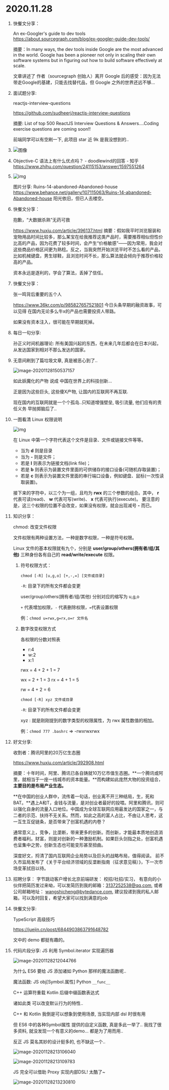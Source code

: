 # 2020.11.28

1. 快餐文分享：

   An ex-Googler's guide to dev tools
   https://about.sourcegraph.com/blog/ex-googler-guide-dev-tools/

   摘要：In many ways, the dev tools inside Google are the most advanced in the world. Google has been a pioneer not only in scaling their own software systems but in figuring out how to build software effectively at scale.

   文章讲述了 作者（sourcegraph 创始人）离开 Google 后的感受：因为无法带走Google的基建，只能去找替代品，但 Google 之外的世界还远不够...

2. 面试题分享:

   reactjs-interview-questions

   https://github.com/sudheerj/reactjs-interview-questions

   摘要: List of top 500 ReactJS Interview Questions & Answers....Coding exercise questions are coming soon!!

   前端同学可以有空刷一下, 此项目 star 近 9k 是我没想到的..

3. ![图像](docs/En11IEYVkAc261t)

4. Objective-C 语法上有什么优点吗？ - doodlewind的回答 - 知乎 https://www.zhihu.com/question/24115153/answer/1597551264

5. ![img](docs/456ad1107115063.5f9feec7272ce.jpg)

   图片分享: Ruins-14-abandoned-Abandoned-house
   https://www.behance.net/gallery/107115063/Ruins-14-abandoned-Abandoned-house
   阳光依旧，但已人去楼空。

6. 快餐文分享：

   抱歉，“大数据杀熟”无药可救

   https://www.huxiu.com/article/396137.html
   摘要：假如我平时浏览服装和宠物用品时间比较多，那么某宝在给我推荐这类产品时，需要推荐相似但性价比高的产品，因为花费了较多时间，会产生“价格敏感”——因为常用，我会对这些商品价格区间更为熟稔。反之，当我突然开始浏览平时不怎么看的产品，比如机械键盘，男生球鞋，且浏览时间不长，那么算法就会倾向于推荐价格较高的产品。

   资本永远是逐利的，学会了算法，丢掉了信任。

7. 快餐文分享：

   张一鸣背后重要的五个人

   https://www.36kr.com/p/985827657521801
   今日头条早期的融资故事，可以见得 在国内无论多么牛x的产品也需要投资人带路。

   如果没有资本注入，很可能在早期就死掉。

8. 每日一句分享:

   孙正义时间机器理论: 所有美国兴起的东西，在未来几年后都会在日本兴起，从发达国家到相对不那么发达的国家。

9. 无意间刷到了篇垃圾文章, 真是被恶心到了..

   ![image-20201128150537157](docs/image-20201128150537157.png)

   如此妖魔化的产物 说成 中国在世界上的科技创新...

   正是因为这些巨头, 这些傻X产物,  让国内的互联网不再互联.

   现在国内的互联网就是一个个孤岛..只知道增强壁垒, 吸引流量, 他们应有的责任义务 早抛掷脑后了..

10. 一图看清 Linux 权限说明

    ![img](docs/file-llls22.jpg)

    在 Linux 中第一个字符代表这个文件是目录、文件或链接文件等等。

    - 当为 **d** 则是目录
    - 当为 **-** 则是文件；
    - 若是 **l** 则表示为链接文档(link file)；
    - 若是 **b** 则表示为装置文件里面的可供储存的接口设备(可随机存取装置)；
    - 若是 **c** 则表示为装置文件里面的串行端口设备，例如键盘、鼠标(一次性读取装置)。

    接下来的字符中，以三个为一组，且均为 **rwx** 的三个参数的组合。其中， **r** 代表可读(read)、 **w** 代表可写(write)、 **x** 代表可执行(execute)。 要注意的是，这三个权限的位置不会改变，如果没有权限，就会出现减号 **-** 而已。

11. 知识分享：

    chmod: 改变文件权限

    文件权限有两种设置方法，一种是数字权限，一种是符号权限。

    Linux 文件的基本权限就有九个，分别是 **user/group/others(拥有者/组/其他)** 三种身份各有自己的 **read/write/execute** 权限。

    1. 符号权限方式：

       `chmod [-R] [u,g,o] [+,-,=] [文件或目录]`

       `-R`: 目录下的所有文件都会变更

       user/group/others(拥有者/组/其他) 分别对应的缩写为 u,g,o

       `+` 代表增加权限，`-` 代表删除权限，`=`代表设置权限

       例：`chmod u=rwx,g=rx,o=r 文件名`

    2. 数字改变权限方式

       各权限的分数对照表

       - r:4
       - w:2
       - x:1

       rwx = 4 + 2 + 1 = 7

       wx = 2 + 1 = 3
       rx = 4 + 1 = 5

       rw = 4 + 2 = 6

       `chmod [-R] xyz 文件或目录`

       `-R`: 目录下的所有文件都会变更

       xyz : 就是刚刚提到的数字类型的权限属性，为 rwx 属性数值的相加。

       例：`chmod 777 .bashrc` => -rwxrwxrwx

12. 好文分享:

    收割者：腾讯阿里的20万亿生态圈

    https://www.huxiu.com/article/392908.html

    摘要：十年时间，阿里、腾讯已各自铸就10万亿市值生态圈。**一个腾讯或阿里，就相当于一座一线城市的资本能量。**而构建如此庞然大物的投资组合，**主要目的是布局产业生态。**

    **在中国的创业人群中，流传着一句话，创业离不开三种结局，生，死和BAT。**遇上A和T，金钱与流量，是对创业者最好的投喂。阿里和腾讯，则可以强化自身的流量入口地位。中国成为全球互联网应用最发达的国家之一，与二者的示范、扶持不无关系。然而，如此之高的富人占比，不由让人思考，这一互生互促链条，是否带来了创富机遇的内卷？

    通常意义上，竞争，比垄断，带来更多的创新。而创新，才能最本质地创造消费者福利。财富，则是对创新的一种激励机制。如果巨头剑指之处，创富机遇也呈集中之势，创新生态也可能变形甚至扭曲。

    深度好文，捋清了国内互联网企业局势以及巨头的战略布局，值得阅读。
    前不久市监局发布了《关于平台经济领域的反垄断指南（征求意见稿）》，下一次市场变革拭目以待。

13. 招聘分享：
    字节跳动客户增长北京前端研发： 校招/社招/实习， 有意向的小伙伴把简历发过来呦，可以发简历到我的邮箱：3137252538@qq.com, 或者公司邮箱地址： wangshicheng@bytedance.com, 建议投递到我的私人邮箱，可以及时回复，希望大家可以找到满意的job

14. 快餐文分享:

    TypeScript 高级技巧

    https://juejin.cn/post/6844903863791648782

    文中的 demo 都挺有趣的。

15. 代码片段分享:
    JS 利用 Symbol.iterator 实现遍历器

    ![image-20201128212044766](docs/image-20201128212044766.png)

    为什么 ES6 要给 JS 添加诸如 Python 那样的魔法函数呢..

    魔法函数: 
    JS  obj[Symbol.属性]
    Python `__func__`

    C++ 运算符重载
    Kotlin 后缀中缀函数表达式

    诸如此类 可以改变默认行为的特性.. 

    C++ 和 Kotlin 我倒是可以想象到使用场景, 当实现内部 dsl 时很有用

    但 ES6 中的各种Symbol属性 提供的自定义函数, 真是多此一举了..
    我找了很多资料, 就没发现一个有意义的demo... 都是为了用而用..

    反正 JS 莫名其妙的设计挺多的, 也不缺这一个..

    ![image-20201128213106040](docs/image-20201128213106040.png)

    ![image-20201128213109783](docs/image-20201128213109783.png)

    JS 完全可以借助 Proxy 实现内部DSL! 太酷了~

    ![image-20201128213230810](docs/image-20201128213230810.png)

